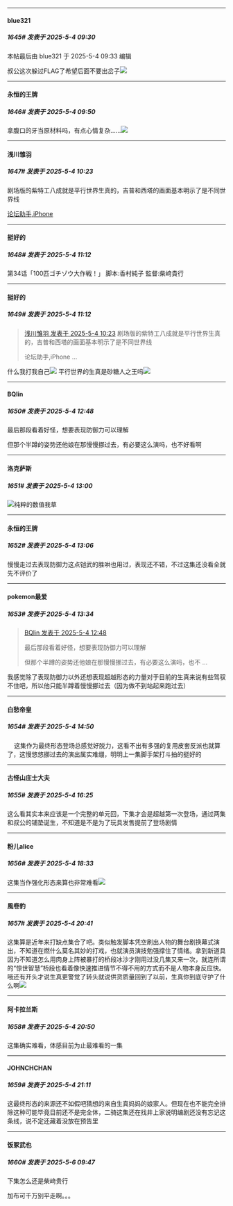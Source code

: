 ﻿
*****

####  blue321  
##### 1645#       发表于 2025-5-4 09:30

 本帖最后由 blue321 于 2025-5-4 09:33 编辑 

叔公这次躲过FLAG了希望后面不要出岔子<img src="https://static.stage1st.com/image/smiley/face2017/068.png" referrerpolicy="no-referrer">


*****

####  永恒的王牌  
##### 1646#       发表于 2025-5-4 09:50

拿腹口的牙当原材料吗，有点心情复杂……<img src="https://static.stage1st.com/image/smiley/face2017/001.png" referrerpolicy="no-referrer">


*****

####  浅川雏羽  
##### 1647#       发表于 2025-5-4 10:23

剧场版的紫特工八成就是平行世界生真的，吉普和西塔的画面基本明示了是不同世界线

[论坛助手,iPhone](https://stage1st.com/2b/forum.php?mod=viewthread&amp;tid=2029836)


*****

####  挺好的  
##### 1648#       发表于 2025-5-4 11:12

第34话「100匹ゴチゾウ大作戦！」
脚本:香村純子
監督:柴﨑貴行

*****

####  挺好的  
##### 1649#       发表于 2025-5-4 11:12

<blockquote><a href="httphttps://stage1st.com/2b/forum.php?mod=redirect&amp;goto=findpost&amp;pid=67779279&amp;ptid=2183166" target="_blank">浅川雏羽 发表于 2025-5-4 10:23</a>
剧场版的紫特工八成就是平行世界生真的，吉普和西塔的画面基本明示了是不同世界线

论坛助手,iPhone ...</blockquote>
什么我打我自己<img src="https://static.stage1st.com/image/smiley/face2017/067.png" referrerpolicy="no-referrer">
平行世界的生真是砂糖人之王吗<img src="https://static.stage1st.com/image/smiley/face2017/040.png" referrerpolicy="no-referrer">


*****

####  BQlin  
##### 1650#       发表于 2025-5-4 12:48

最后那段看着好怪，想要表现防御力可以理解

但那个半蹲的姿势还他娘在那慢慢挪过去，有必要这么演吗，也不好看啊


*****

####  洛克萨斯  
##### 1651#       发表于 2025-5-4 13:00

<img src="https://static.stage1st.com/image/smiley/face2017/066.png" referrerpolicy="no-referrer">纯粹的数值我草


*****

####  永恒的王牌  
##### 1652#       发表于 2025-5-4 13:06

慢慢走过去表现防御力这点铠武的胜哄也用过，表现还不错，不过这集还没看全就先不评价了


*****

####  pokemon最爱  
##### 1653#       发表于 2025-5-4 13:34

<blockquote><a href="httphttps://stage1st.com/2b/forum.php?mod=redirect&amp;goto=findpost&amp;pid=67779575&amp;ptid=2183166" target="_blank">BQlin 发表于 2025-5-4 12:48</a>

最后那段看着好怪，想要表现防御力可以理解

但那个半蹲的姿势还他娘在那慢慢挪过去，有必要这么演吗，也不 ...</blockquote>
我感觉除了表现防御力以外还想表现超越形态的力量对于目前的生真来说有些驾驭不住吧，所以他只能半蹲着慢慢挪过去（因为做不到站起来跑过去）


*****

####  白愁帝皇  
##### 1654#       发表于 2025-5-4 14:50

    这集作为最终形态登场总感觉好脱力，这看不出有多强的复用皮套反派也就算了，这慢悠悠挪过去的演出属实难绷，明明上一集脚手架打斗拍的挺好的


*****

####  古怪山庄士大夫  
##### 1655#       发表于 2025-5-4 16:25

这么看其实本来应该是一个完整的单元回，下集才会是超越第一次登场，通过两集和叔公的铺垫诞生，不知道是不是为了玩具发售提前了登场剧情


*****

####  粉儿alice  
##### 1656#       发表于 2025-5-4 18:33

这集当作强化形态来算也非常难看<img src="https://static.stage1st.com/image/smiley/face2017/001.png" referrerpolicy="no-referrer">


*****

####  風卷豹  
##### 1657#       发表于 2025-5-4 20:41

这集算是近年来打缺点集合了吧。类似触发脚本凭空刷出人物的舞台剧换幕式演出，不知道在燃什么莫名其妙的打戏，也就演员演技勉强撑住了情绪。拿到新道具因为不知道怎么用肉身上阵被暴打的桥段冰沙才刚用过没几集又来一次，就连所谓的“惊世智慧”桥段也看着像快速推进情节不得不用的方式而不是人物本身反应快。
哦还有开头才说生真更警觉了转头就说供货质量回到了以前，生真你到底守护了什么啊<img src="https://static.stage1st.com/image/smiley/face2017/066.png" referrerpolicy="no-referrer">


*****

####  阿卡拉兰斯  
##### 1658#       发表于 2025-5-4 20:50

这集确实难看，体感目前为止最难看的一集


*****

####  JOHNCHCHAN  
##### 1659#       发表于 2025-5-4 21:11

这最终形态的来源还不如假吧猜想的来自生真妈妈的娘家人。但现在也不能完全排除这种可能毕竟目前还不是完全体，二骑这集还在找井上家说明编剧还没有忘记这条线，说不定还藏着没放在预告里


*****

####  饭冢武也  
##### 1660#       发表于 2025-5-6 09:47

下集怎么还是柴﨑贵行

加布可千万别平走啊。。。

